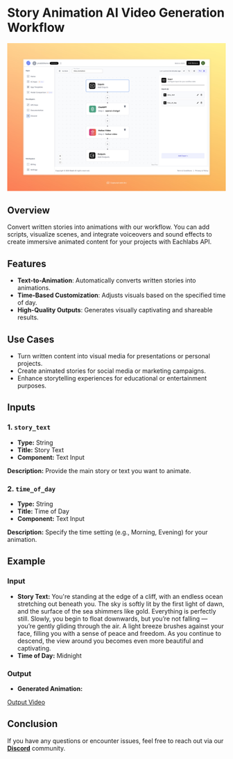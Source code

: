 # Story Animation AI Video Generation Workflow

<img src="images/story-animation-full.jpeg" alt="Story Animation AI Video Generation Workflow"/>

## Overview
Convert written stories into animations with our workflow. You can add scripts, visualize scenes, and integrate voiceovers and sound effects to create immersive animated content for your projects with Eachlabs API.

## Features
- **Text-to-Animation**: Automatically converts written stories into animations.  
- **Time-Based Customization**: Adjusts visuals based on the specified time of day.  
- **High-Quality Outputs**: Generates visually captivating and shareable results.

## Use Cases
- Turn written content into visual media for presentations or personal projects.  
- Create animated stories for social media or marketing campaigns.  
- Enhance storytelling experiences for educational or entertainment purposes.

## Inputs

### 1. `story_text`
- **Type:** String  
- **Title:** Story Text  
- **Component:** Text Input  

**Description:** Provide the main story or text you want to animate.

### 2. `time_of_day`
- **Type:** String  
- **Title:** Time of Day  
- **Component:** Text Input  

**Description:** Specify the time setting (e.g., Morning, Evening) for your animation.

## Example 

### Input
- **Story Text:** You're standing at the edge of a cliff, with an endless ocean stretching out beneath you. The sky is softly lit by the first light of dawn, and the surface of the sea shimmers like gold. Everything is perfectly still. Slowly, you begin to float downwards, but you’re not falling — you’re gently gliding through the air. A light breeze brushes against your face, filling you with a sense of peace and freedom. As you continue to descend, the view around you becomes even more beautiful and captivating.  
- **Time of Day:** Midnight  

### Output
- **Generated Animation:**  

 [Output Video](https://storage.googleapis.com/magicpoint/github-outputs/story-animation-github-output.mp4)

## Conclusion
If you have any questions or encounter issues, feel free to reach out via our <b><a href="https://discord.com/invite/yzZD4ZxBPt" target="_blank">Discord</a></b> community.
